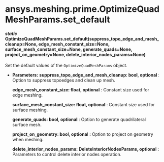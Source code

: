 <a id="ansys-meshing-prime-optimizequadmeshparams-set-default"></a>

# ansys.meshing.prime.OptimizeQuadMeshParams.set_default

<a id="ansys.meshing.prime.OptimizeQuadMeshParams.set_default"></a>

#### *static* OptimizeQuadMeshParams.set_default(suppress_topo_edge_and_mesh_cleanup=None, edge_mesh_constant_size=None, surface_mesh_constant_size=None, generate_quads=None, project_on_geometry=None, delete_interior_nodes_params=None)

Set the default values of the `OptimizeQuadMeshParams` object.

* **Parameters:**
  **suppress_topo_edge_and_mesh_cleanup: bool, optional**
  : Option to suppress topoedges and clean up mesh.

  **edge_mesh_constant_size: float, optional**
  : Constant size used for edge meshing.

  **surface_mesh_constant_size: float, optional**
  : Constant size used for surface meshing.

  **generate_quads: bool, optional**
  : Option to generate quadrilateral surface mesh.

  **project_on_geometry: bool, optional**
  : Option to project on geometry when meshing.

  **delete_interior_nodes_params: DeleteInteriorNodesParams, optional**
  : Parameters to control delete interior nodes operation.

<!-- !! processed by numpydoc !! -->
